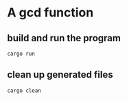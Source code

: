 # A gcd function


## build and run the program
``` 
cargo run
```

## clean up generated files
``` 
cargo clean
```






